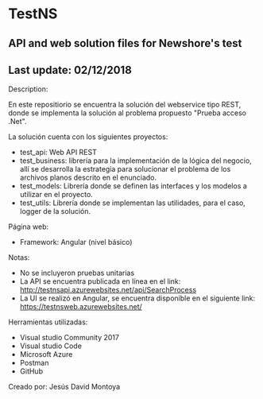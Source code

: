 # TestNS
API and web solution files  for Newshore's test
---------------------------------------------------
Last update: 02/12/2018
---------------------------------------------------
Description:

En este repositiorio se encuentra la solución del webservice tipo REST, donde se implementa la solución al problema propuesto "Prueba acceso .Net".

La solución cuenta con los siguientes proyectos:

- test_api: Web API REST
- test_business: librería para la implementación de la lógica del negocio, allí se desarrolla la estrategia para solucionar el problema de los archivos planos descrito en el enunciado.
- test_models: Librería donde se definen las interfaces y los modelos a utilizar en el proyecto.
- test_utils: Librería donde se implementan las utilidades, para el caso, logger de la solución. 

Página web:
- Framework: Angular (nivel básico)
 

Notas:
- No se incluyeron pruebas unitarias
- La API se encuentra publicada en línea en el link: http://testnsapi.azurewebsites.net/api/SearchProcess 
- La UI se realizó en Angular, se encuentra disponible en el siguiente link: https://testnsweb.azurewebsites.net/


Herramientas utilizadas:
- Visual studio Community 2017
- Visual studio Code
- Microsoft Azure
- Postman
- GitHub

Creado por: 
Jesús David Montoya
